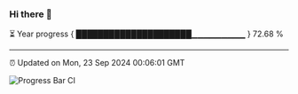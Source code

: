 ### Hi there 👋

⏳ Year progress { █████████████████████▁▁▁▁▁▁▁▁▁ } 72.68 %

---

⏰ Updated on Mon, 23 Sep 2024 00:06:01 GMT

![Progress Bar CI](https://github.com/liununu/liununu/workflows/Progress%20Bar%20CI/badge.svg)
